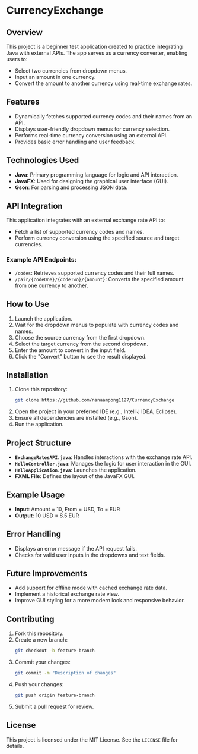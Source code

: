 # CurrencyExchange

## Overview
This project is a beginner test application created to practice integrating Java with external APIs. The app serves as a currency converter, enabling users to:

- Select two currencies from dropdown menus.
- Input an amount in one currency.
- Convert the amount to another currency using real-time exchange rates.

## Features
- Dynamically fetches supported currency codes and their names from an API.
- Displays user-friendly dropdown menus for currency selection.
- Performs real-time currency conversion using an external API.
- Provides basic error handling and user feedback.

## Technologies Used
- **Java**: Primary programming language for logic and API interaction.
- **JavaFX**: Used for designing the graphical user interface (GUI).
- **Gson**: For parsing and processing JSON data.

## API Integration
This application integrates with an external exchange rate API to:

- Fetch a list of supported currency codes and names.
- Perform currency conversion using the specified source and target currencies.

### Example API Endpoints:
- `/codes`: Retrieves supported currency codes and their full names.
- `/pair/{codeOne}/{codeTwo}/{amount}`: Converts the specified amount from one currency to another.

## How to Use
1. Launch the application.
2. Wait for the dropdown menus to populate with currency codes and names.
3. Choose the source currency from the first dropdown.
4. Select the target currency from the second dropdown.
5. Enter the amount to convert in the input field.
6. Click the "Convert" button to see the result displayed.

## Installation
1. Clone this repository:
   ```bash
   git clone https://github.com/nanaampong1127/CurrencyExchange
   ```
2. Open the project in your preferred IDE (e.g., IntelliJ IDEA, Eclipse).
3. Ensure all dependencies are installed (e.g., Gson).
4. Run the application.

## Project Structure
- **`ExchangeRatesAPI.java`**: Handles interactions with the exchange rate API.
- **`HelloController.java`**: Manages the logic for user interaction in the GUI.
- **`HelloApplication.java`**: Launches the application.
- **FXML File**: Defines the layout of the JavaFX GUI.

## Example Usage
- **Input**: Amount = 10, From = USD, To = EUR
- **Output**: 10 USD = 8.5 EUR

## Error Handling
- Displays an error message if the API request fails.
- Checks for valid user inputs in the dropdowns and text fields.

## Future Improvements
- Add support for offline mode with cached exchange rate data.
- Implement a historical exchange rate view.
- Improve GUI styling for a more modern look and responsive behavior.

## Contributing
1. Fork this repository.
2. Create a new branch:
   ```bash
   git checkout -b feature-branch
   ```
3. Commit your changes:
   ```bash
   git commit -m "Description of changes"
   ```
4. Push your changes:
   ```bash
   git push origin feature-branch
   ```
5. Submit a pull request for review.

## License
This project is licensed under the MIT License. See the `LICENSE` file for details.
